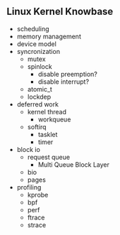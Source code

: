 ## Linux Kernel Knowbase

- scheduling
- memory management
- device model
- syncronization
    - mutex
    - spinlock
        - disable preemption?
        - disable interrupt?
    - atomic_t
    - lockdep
- deferred work
    - kernel thread
        - workqueue
    - softirq
        - tasklet
        - timer
- block io
    - request queue
        - Multi Queue Block Layer
    - bio
    - pages
- profiling
    - kprobe
    - bpf
    - perf
    - ftrace
    - strace

